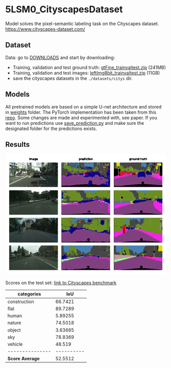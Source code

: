 # 5LSM0_CityscapesDataset
Model solves the pixel-semantic labeling task on the Cityscapes dataset. https://www.cityscapes-dataset.com/

## Dataset
Data: go to [DOWNLOADS](https://www.cityscapes-dataset.com/downloads/) and start by downloading:
* Training, validation and test ground truth: [gtFine_trainvaltest.zip](https://www.cityscapes-dataset.com/file-handling/?packageID=1) (241MB)
* Training, validation and test images: [leftImg8bit_trainvaltest.zip](https://www.cityscapes-dataset.com/file-handling/?packageID=3) (11GB)
* save the cityscapes datasets in the `./datasets/citys` dir.

## Models
All pretrained models are based on a simple U-net architecture and stored in [weights](weights) folder. The PyTorch implementation has been taken from this [repo](https://github.com/jvanvugt/pytorch-unet). Some changes are made and experimented with, see paper.
If you want to run predictions use [save_prediction.py](save_prediction.py) and make sure the designated folder for the predictions exists.

## Results
![](figures/predictions-id3-val3.png?raw=true)

Scores on the test set: [link to Cityscapes benchmark](https://www.cityscapes-dataset.com/anonymous-results/?id=9737cb5272895b3ac9e29074c4860d5746ea38b45138737fb0e27583c06f9fc5:) 

categories     | IoU       
---------------|----------
construction   | 66.7421
flat           | 89.7289
human          | 5.89255
nature         | 74.5018
object         | 3.63665
sky            | 78.8369
vehicle        | 48.519
---------------|----------
**Score Average**  | 52.5512
